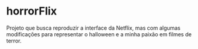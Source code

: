 # horrorFlix
Projeto que busca reproduzir a interface da Netflix, mas com algumas modificações para representar o halloween e a minha paixão em filmes de terror.
